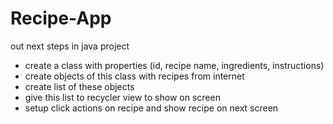 # Recipe-App
out next steps in java project
- create a class with properties (id, recipe name, ingredients, instructions)
- create objects of this class with recipes from internet
- create list of these objects
- give this list to recycler view to show on screen
- setup click actions on recipe and show recipe on next screen
